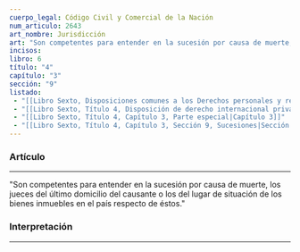 ```yaml
---
cuerpo_legal: Código Civil y Comercial de la Nación
num_articulo: 2643
art_nombre: Jurisdicción
art: "Son competentes para entender en la sucesión por causa de muerte, los jueces del último domicilio del causante o los del lugar de situación de los bienes inmuebles en el país respecto de éstos."
incisos: 
libro: 6
título: "4"
capítulo: "3"
sección: "9"
listado:
 - "[[Libro Sexto, Disposiciones comunes a los Derechos personales y reales|Libro Sexto]]"
 - "[[Libro Sexto, Título 4, Disposición de derecho internacional privado|Título 4]]"
 - "[[Libro Sexto, Título 4, Capítulo 3, Parte especial|Capítulo 3]]"
 - "[[Libro Sexto, Título 4, Capítulo 3, Sección 9, Sucesiones|Sección 9]]"
---
```

### Artículo
---
"Son competentes para entender en la sucesión por causa de muerte, los jueces del último domicilio del causante o los del lugar de situación de los bienes inmuebles en el país respecto de éstos."


### Interpretación
---
